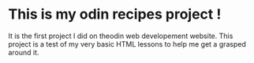 # This is my odin recipes project !
It is the first project I did on theodin web developement website. This project is a test of my very basic HTML lessons to help me get a grasped around it.
